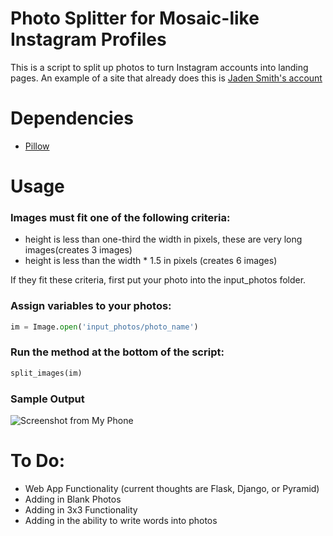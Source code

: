 Photo Splitter for Mosaic-like Instagram Profiles
=================================================

This is a script to split up photos to turn Instagram accounts into landing pages. An example of a site that already does this is [Jaden Smith's account](https://www.instagram.com/c.syresmith/?hl=en)

# Dependencies

* [Pillow](https://pillow.readthedocs.io/en/latest/)

# Usage

### Images must fit one of the following criteria:

* height is less than one-third the width in pixels, these are very long images(creates 3 images)
* height is less than the width * 1.5 in pixels (creates 6 images)

If they fit these criteria, first put your photo into the input_photos folder.

### Assign variables to your photos:

```python
im = Image.open('input_photos/photo_name')
```

### Run the method at the bottom of the script:

```python
split_images(im)
```

### Sample Output
![Screenshot from My Phone](https://github.com/guozhaonan/insta_landing/blob/master/md_images/screenshot.jpg)


# To Do:

* Web App Functionality (current thoughts are Flask, Django, or Pyramid)
* Adding in Blank Photos
* Adding in 3x3 Functionality
* Adding in the ability to write words into photos
